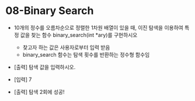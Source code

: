 # 08-Binary Search

- 10개의 정수를 오름차순으로 정렬한 1차원 배열이 있을 때, 이진 탐색을 이용하여 특정 값을 찾는 함수 binary_search(int *ary)를 구현하시오 
  * 찾고자 하는 값은 사용자로부터 입력 받음
  * binary_search 함수는 탐색 횟수를 반환하는 정수형 함수임

- [출력] 탐색 값을 입력하시오.
- [입력] 7
- [출력] 탐색 2회에 성공!
